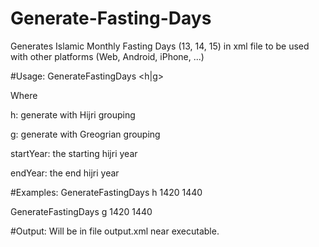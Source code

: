# Generate-Fasting-Days
Generates Islamic Monthly Fasting Days (13, 14, 15) in xml file to be used with other platforms (Web, Android, iPhone, ...)


#Usage: 
GenerateFastingDays <h|g> <startYear> <endYear>

Where

h: generate with Hijri grouping

g: generate with Greogrian grouping

startYear: the starting hijri year

endYear: the end hijri year

#Examples: 
GenerateFastingDays h 1420 1440

GenerateFastingDays g 1420 1440

#Output:
Will be in file output.xml near executable.
